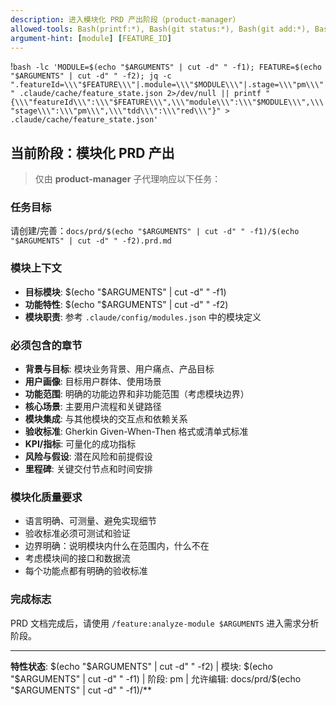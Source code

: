 ```yaml
---
description: 进入模块化 PRD 产出阶段（product-manager）
allowed-tools: Bash(printf:*), Bash(git status:*), Bash(git add:*), Bash(git commit:*), Bash(jq:*)
argument-hint: [module] [FEATURE_ID]
---
```


!`bash -lc 'MODULE=$(echo "$ARGUMENTS" | cut -d" " -f1); FEATURE=$(echo "$ARGUMENTS" | cut -d" " -f2); jq -c ".featureId=\\\"$FEATURE\\\"|.module=\\\"$MODULE\\\"|.stage=\\\"pm\\\"" .claude/cache/feature_state.json 2>/dev/null || printf "{\\\"featureId\\\":\\\"$FEATURE\\\",\\\"module\\\":\\\"$MODULE\\\",\\\"stage\\\":\\\"pm\\\",\\\"tdd\\\":\\\"red\\\"}" > .claude/cache/feature_state.json'`

## 当前阶段：模块化 PRD 产出

> 仅由 **product-manager** 子代理响应以下任务：

### 任务目标  
请创建/完善：`docs/prd/$(echo "$ARGUMENTS" | cut -d" " -f1)/$(echo "$ARGUMENTS" | cut -d" " -f2).prd.md`

### 模块上下文
- **目标模块**: $(echo "$ARGUMENTS" | cut -d" " -f1)
- **功能特性**: $(echo "$ARGUMENTS" | cut -d" " -f2)
- **模块职责**: 参考 `.claude/config/modules.json` 中的模块定义

### 必须包含的章节  
- **背景与目标**: 模块业务背景、用户痛点、产品目标
- **用户画像**: 目标用户群体、使用场景
- **功能范围**: 明确的功能边界和非功能范围（考虑模块边界）
- **核心场景**: 主要用户流程和关键路径
- **模块集成**: 与其他模块的交互点和依赖关系  
- **验收标准**: Gherkin Given-When-Then 格式或清单式标准
- **KPI/指标**: 可量化的成功指标
- **风险与假设**: 潜在风险和前提假设
- **里程碑**: 关键交付节点和时间安排

### 模块化质量要求
- 语言明确、可测量、避免实现细节
- 验收标准必须可测试和验证
- 边界明确：说明模块内什么在范围内，什么不在
- 考虑模块间的接口和数据流
- 每个功能点都有明确的验收标准

### 完成标志
PRD 文档完成后，请使用 `/feature:analyze-module $ARGUMENTS` 进入需求分析阶段。

---
**特性状态**: $(echo "$ARGUMENTS" | cut -d" " -f2) | 模块: $(echo "$ARGUMENTS" | cut -d" " -f1) | 阶段: pm | 允许编辑: docs/prd/$(echo "$ARGUMENTS" | cut -d" " -f1)/**